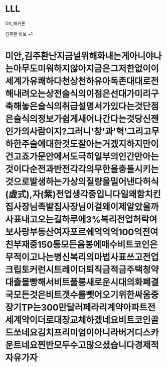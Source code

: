 # LLL

DX\_해커톤

김주환 바보 +1

# 미안,김주환난지금널위해화내는게아니야나는아무도미워하지않아지금은그저한없이이세계가유쾌하다천상천하유아독존대대로전해내려오는상전술식의이점은선대가미리구축해놓은술식의취급설명서가있다는것단점은술식의정보가쉽게새어나간다는것당신젠인가의사람이지?그러니'창'과'혁'그리고무하한주술에대한것도잘아는거겠지하지만이건고죠가문안에서도극히일부의인간만아는것이다순전과반전각각의무한을충돌시키는것으로발생하는가상의질량을밀어낸다허식(虚式),자(紫)전업생각중입니다일왜함치킨집사장님족발집사장님이걸왜이제알았을까사표내고오는길하루에3%복리전업허락여보사랑부동산여자포르쉐억억억100억전여친부재중150통모든음봉에매수비트코인은무적이고나는병신복리의마법사표쓰고전업크립토커런시트레이더퇴직금적금주택청약대출몰빵해서비트풀롱새로운시대의화폐결국모든것은비트갯수를뺏어오기위한싸움중장기TP는300만달러페라리계약아파트전세계약이더로대장교체하겠네요비트코인골드쏘네요김치프리미엄이아니라버거디스카운트네요찐반모두수고많으셨습니다경제적자유가자
